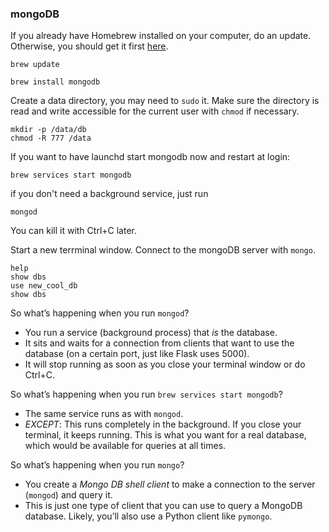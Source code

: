 ### mongoDB

If you already have Homebrew installed on your computer, do an update. Otherwise, you should get it first [here](http://brew.sh/).

```
brew update
```

```
brew install mongodb
```

Create a data directory, you may need to `sudo` it. Make sure the directory is read and write accessible for the current user with `chmod` if necessary.

```
mkdir -p /data/db
chmod -R 777 /data
```


If you want to have launchd start mongodb now and restart at login:
```
brew services start mongodb
```  

if you don't need a background service, just run

```
mongod
```
You can kill it with Ctrl+C later.

Start a new terrminal window. Connect to the mongoDB server with `mongo`.

```
help
show dbs
use new_cool_db
show dbs
```


So what’s happening when you run `mongod`?
- You run a service (background process) that *is* the database.  
- It sits and waits for a connection from clients that want to use the database (on a certain port, just like Flask uses 5000).
- It will stop running as soon as you close your terminal window or do Ctrl+C.

So what’s happening when you run `brew services start mongodb`?
- The same service runs as with `mongod`.
- *EXCEPT*: This runs completely in the background.  If you close your terminal, it keeps running.  This is what you want for a real database, which would be available for queries at all times.

So what’s happening when you run `mongo`?
- You create a *Mongo DB shell client* to make a connection to the server (`mongod`) and query it.
- This is just one type of client that you can use to query a MongoDB database.  Likely, you’ll also use a Python client like `pymongo`.


